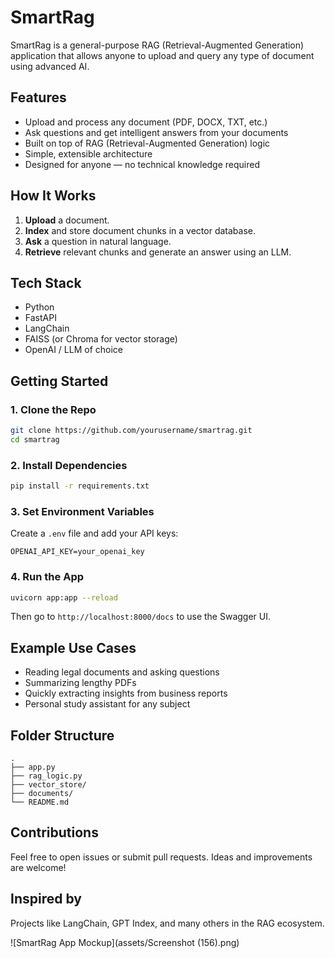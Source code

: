 #  SmartRag

SmartRag is a general-purpose RAG (Retrieval-Augmented Generation) application that allows anyone to upload and query any type of document using advanced AI.

##  Features

-  Upload and process any document (PDF, DOCX, TXT, etc.)
-  Ask questions and get intelligent answers from your documents
-  Built on top of RAG (Retrieval-Augmented Generation) logic
-  Simple, extensible architecture
-  Designed for anyone — no technical knowledge required

##  How It Works

1. **Upload** a document.
2. **Index** and store document chunks in a vector database.
3. **Ask** a question in natural language.
4. **Retrieve** relevant chunks and generate an answer using an LLM.

##  Tech Stack

- Python
- FastAPI
- LangChain
- FAISS (or Chroma for vector storage)
- OpenAI / LLM of choice

##  Getting Started

### 1. Clone the Repo

```bash
git clone https://github.com/yourusername/smartrag.git
cd smartrag
```

### 2. Install Dependencies

```bash
pip install -r requirements.txt
```

### 3. Set Environment Variables

Create a `.env` file and add your API keys:

```env
OPENAI_API_KEY=your_openai_key
```

### 4. Run the App

```bash
uvicorn app:app --reload
```

Then go to `http://localhost:8000/docs` to use the Swagger UI.

##  Example Use Cases

- Reading legal documents and asking questions
- Summarizing lengthy PDFs
- Quickly extracting insights from business reports
- Personal study assistant for any subject

##  Folder Structure

```
.
├── app.py
├── rag_logic.py
├── vector_store/
├── documents/
└── README.md
```

##  Contributions

Feel free to open issues or submit pull requests. Ideas and improvements are welcome!

##  Inspired by

Projects like LangChain, GPT Index, and many others in the RAG ecosystem.

![SmartRag App Mockup](assets/Screenshot (156).png)
